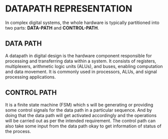 # DATAPATH REPRESENTATION
In complex digital systems, the whole hardware is typically partitioned into two parts: **DATA-PATH** and **CONTROL-PATH**.
## DATA PATH 
A datapath in digital design is the hardware component responsible for processing and transferring data within a system. It consists of registers, multiplexers, arithmetic logic units (ALUs), and buses, enabling computation and data movement. It is commonly used in processors, ALUs, and signal processing applications. 
## CONTROL PATH
It is a finite state machine (FSM) which s will be generating or providing some control signals for the data path in a particular sequence. And by doing that the data path will get activated accordingly and the operations will be carried out as per the intended requirement. The control path can also take some input from the data path okay to get information of status of the process.
